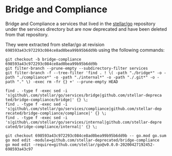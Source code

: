 # Bridge and Compliance

Bridge and Compliance a services that lived in the [stellar/go](https://github.com/stellar/go) repository under the services directory but are now deprecated and have been deleted from that repository.

They were extracted from stellar/go at revision `698593a43c972293c084ce8ad0bea99b95b6dd9b` using the following commands:

```
git checkout -b bridge-compliance 698593a43c972293c084ce8ad0bea99b95b6dd9b
git filter-branch --prune-empty --subdirectory-filter services
git filter-branch -f --tree-filter 'find . ! \( -path "./bridge*" -o -path "./compliance*" -o -path "./internal*" -o -path "./.git*" -o -path "." \) -exec rm -fr {} +' --prune-empty HEAD

find . -type f -exec sed -i 's|github\.com/stellar/go/services/bridge|github.com/stellar-depreca
ted/bridge-compliance/bridge|' {} \;                                                                  
find . -type f -exec sed -i 's|github\.com/stellar/go/services/compliance|github.com/stellar-dep
recated/bridge-compliance/compliance|' {} \;
find . -type f -exec sed -i 's|github\.com/stellar/go/services/internal|github.com/stellar-depre
cated/bridge-compliance/internal|' {} \; 

git checkout 698593a43c972293c084ce8ad0bea99b95b6dd9b -- go.mod go.sum
go mod edit -module=github.com/stellar-deprecated/bridge-compliance
go mod edit -require=github.com/stellar/go@v0.0.0-20200427192452-698593a43c97
```
